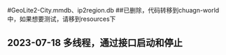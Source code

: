 #GeoLite2-City.mmdb、ip2region.db
##已删除，代码转移到chuagn-world中，如果想要测试，请移到resources下


## 2023-07-18 多线程，通过接口启动和停止